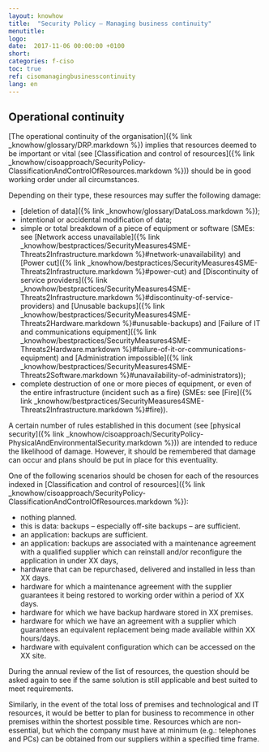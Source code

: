 ```yaml
---
layout: knowhow
title:  "Security Policy – Managing business continuity"
menutitle:
logo:
date:  2017-11-06 00:00:00 +0100
short:
categories: f-ciso
toc: true
ref: cisomanagingbusinesscontinuity
lang: en
---
```

## Operational continuity
[The operational continuity of the organisation]({% link _knowhow/glossary/DRP.markdown %}) implies that resources deemed to be important or vital (see [Classification and control of resources]({% link _knowhow/cisoapproach/SecurityPolicy-ClassificationAndControlOfResources.markdown %})) should be in good working order under all circumstances.

Depending on their type, these resources may suffer the following damage:

* [deletion of data]({% link _knowhow/glossary/DataLoss.markdown %});
* intentional or accidental modification of data;
* simple or total breakdown of a piece of equipment or software (SMEs: see [Network access unavailable]({% link _knowhow/bestpractices/SecurityMeasures4SME-Threats2Infrastructure.markdown %}#network-unavailability) and [Power cut]({% link _knowhow/bestpractices/SecurityMeasures4SME-Threats2Infrastructure.markdown %}#power-cut) and [Discontinuity of service providers]({% link _knowhow/bestpractices/SecurityMeasures4SME-Threats2Infrastructure.markdown %}#discontinuity-of-service-providers) and [Unusable backups]({% link _knowhow/bestpractices/SecurityMeasures4SME-Threats2Hardware.markdown %}#unusable-backups) and [Failure of IT and communications equipment]({% link _knowhow/bestpractices/SecurityMeasures4SME-Threats2Hardware.markdown %}#failure-of-it-or-communications-equipment) and [Administration impossible]({% link _knowhow/bestpractices/SecurityMeasures4SME-Threats2Software.markdown %}#unavailability-of-administrators));
* complete destruction of one or more pieces of equipment, or even of the entire infrastructure (incident such as a fire) (SMEs: see [Fire]({% link _knowhow/bestpractices/SecurityMeasures4SME-Threats2Infrastructure.markdown %}#fire)).

A certain number of rules established in this document (see [physical security]({% link _knowhow/cisoapproach/SecurityPolicy-PhysicalAndEnvironmentalSecurity.markdown %})) are intended to reduce the likelihood of damage. However, it should be remembered that damage can occur and plans should be put in place for this eventuality.

One of the following scenarios should be chosen for each of the resources indexed in [Classification and control of resources]({% link _knowhow/cisoapproach/SecurityPolicy-ClassificationAndControlOfResources.markdown %}):

* nothing planned.
* this is data: backups – especially off-site backups – are sufficient.
* an application: backups are sufficient.
* an application: backups are associated with a maintenance agreement with a qualified supplier which can reinstall and/or reconfigure the application in under XX days,
* hardware that can be repurchased, delivered and installed in less than XX days.
* hardware for which a maintenance agreement with the supplier guarantees it being restored to working order within a period of XX days.
* hardware for which we have backup hardware stored in XX premises.
* hardware for which we have an agreement with a supplier which guarantees an equivalent replacement being made available within XX hours/days.
* hardware with equivalent configuration which can be accessed on the XX site.

During the annual review of the list of resources, the question should be asked again to see if the same solution is still applicable and best suited to meet requirements.

Similarly, in the event of the total loss of premises and technological and IT resources, it would be better to plan for business to recommence in other premises within the shortest possible time. Resources which are non-essential, but which the company must have at minimum (e.g.: telephones and PCs) can be obtained from our suppliers within a specified time frame.
